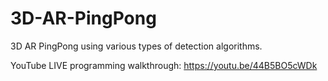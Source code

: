 # 3D-AR-PingPong
3D AR PingPong using various types of detection algorithms. 

YouTube LIVE programming walkthrough: https://youtu.be/44B5BO5cWDk
